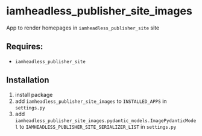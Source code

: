 # iamheadless_publisher_site_images

App to render homepages in `iamheadless_publisher_site` site

## Requires:
- `iamheadless_publisher_site`

## Installation

1. install package
2. add `iamheadless_publisher_site_images` to `INSTALLED_APPS` in `settings.py`
3. add `iamheadless_publisher_site_images.pydantic_models.ImagePydanticModel` to `IAMHEADLESS_PUBLISHER_SITE_SERIALIZER_LIST` in `settings.py`
